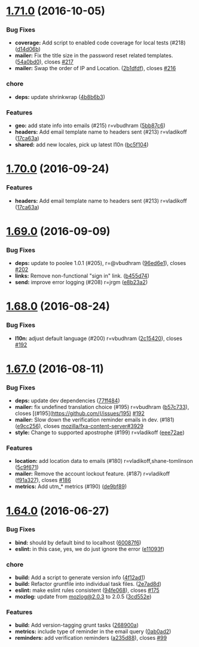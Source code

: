 <a name="1.71.0"></a>
# [1.71.0](https://github.com/mozilla/fxa-auth-mailer/compare/v1.69.0...v1.71.0) (2016-10-05)


### Bug Fixes

* **coverage:** Add script to enabled code coverage for local tests (#218) ([d14d06b](https://github.com/mozilla/fxa-auth-mailer/commit/d14d06b))
* **mailer:** Fix the title size in the password reset related templates. ([54a0bd0](https://github.com/mozilla/fxa-auth-mailer/commit/54a0bd0)), closes [#217](https://github.com/mozilla/fxa-auth-mailer/issues/217)
* **mailer:** Swap the order of IP and Location. ([2b1dfdf](https://github.com/mozilla/fxa-auth-mailer/commit/2b1dfdf)), closes [#216](https://github.com/mozilla/fxa-auth-mailer/issues/216)

### chore

* **deps:** update shrinkwrap ([4b8b6b3](https://github.com/mozilla/fxa-auth-mailer/commit/4b8b6b3))

### Features

* **geo:** add state info into emails (#215) r=vbudhram ([5bb87c6](https://github.com/mozilla/fxa-auth-mailer/commit/5bb87c6))
* **headers:** Add email template name to headers sent (#213) r=vladikoff ([17ca63a](https://github.com/mozilla/fxa-auth-mailer/commit/17ca63a))
* **shared:** add new locales, pick up latest l10n ([bc5f104](https://github.com/mozilla/fxa-auth-mailer/commit/bc5f104))



<a name="1.70.0"></a>
# [1.70.0](https://github.com/mozilla/fxa-auth-mailer/compare/v1.69.0...v1.70.0) (2016-09-24)


### Features

* **headers:** Add email template name to headers sent (#213) r=vladikoff ([17ca63a](https://github.com/mozilla/fxa-auth-mailer/commit/17ca63a))



<a name="1.69.0"></a>
# [1.69.0](https://github.com/mozilla/fxa-auth-mailer/compare/v1.68.0...v1.69.0) (2016-09-09)


### Bug Fixes

* **deps:** update to poolee 1.0.1 (#205), r=@vbudhram ([96ed6e1](https://github.com/mozilla/fxa-auth-mailer/commit/96ed6e1)), closes [#202](https://github.com/mozilla/fxa-auth-mailer/issues/202)
* **links:** Remove non-functional "sign in" link. ([b455d74](https://github.com/mozilla/fxa-auth-mailer/commit/b455d74))
* **send:** improve error logging (#208) r=jrgm ([e8b23a2](https://github.com/mozilla/fxa-auth-mailer/commit/e8b23a2))



<a name="1.68.0"></a>
# [1.68.0](https://github.com/mozilla/fxa-auth-mailer/compare/v1.67.0...v1.68.0) (2016-08-24)


### Bug Fixes

* **l10n:** adjust default language (#200) r=vbudhram ([2c15420](https://github.com/mozilla/fxa-auth-mailer/commit/2c15420)), closes [#192](https://github.com/mozilla/fxa-auth-mailer/issues/192)



<a name="1.67.0"></a>
# [1.67.0](https://github.com/mozilla/fxa-auth-mailer/compare/v1.64.0...v1.67.0) (2016-08-11)


### Bug Fixes

* **deps:** update dev dependencies ([77ff484](https://github.com/mozilla/fxa-auth-mailer/commit/77ff484))
* **mailer:** fix undefined translation choice (#195) r=vbudhram ([b57c733](https://github.com/mozilla/fxa-auth-mailer/commit/b57c733)), closes [(#195](https://github.com/(/issues/195) [#192](https://github.com/mozilla/fxa-auth-mailer/issues/192)
* **mailer:** Slow down the verification reminder emails in dev. (#181) ([e9cc256](https://github.com/mozilla/fxa-auth-mailer/commit/e9cc256)), closes [mozilla/fxa-content-server#3929](https://github.com/mozilla/fxa-content-server/issues/3929)
* **style:** Change to supported apostrophe (#199) r=vladikoff ([eee72ae](https://github.com/mozilla/fxa-auth-mailer/commit/eee72ae))

### Features

* **location:** add location data to emails (#180) r=vladikoff,shane-tomlinson ([5c9f671](https://github.com/mozilla/fxa-auth-mailer/commit/5c9f671))
* **mailer:** Remove the account lockout feature. (#187) r=vladikoff ([f91a327](https://github.com/mozilla/fxa-auth-mailer/commit/f91a327)), closes [#186](https://github.com/mozilla/fxa-auth-mailer/issues/186)
* **metrics:** Add utm_* metrics (#190) ([de9bf89](https://github.com/mozilla/fxa-auth-mailer/commit/de9bf89))



<a name="1.64.0"></a>
# [1.64.0](https://github.com/mozilla/fxa-auth-mailer/compare/v1.63.0...v1.64.0) (2016-06-27)


### Bug Fixes

* **bind:** should by default bind to localhost ([60087f6](https://github.com/mozilla/fxa-auth-mailer/commit/60087f6))
* **eslint:** in this case, yes, we do just ignore the error ([e11093f](https://github.com/mozilla/fxa-auth-mailer/commit/e11093f))

### chore

* **build:** Add a script to generate version info ([4f12ad1](https://github.com/mozilla/fxa-auth-mailer/commit/4f12ad1))
* **build:** Refactor gruntfile into individual task files. ([2e7ad8d](https://github.com/mozilla/fxa-auth-mailer/commit/2e7ad8d))
* **eslint:** make eslint rules consistent ([94fe068](https://github.com/mozilla/fxa-auth-mailer/commit/94fe068)), closes [#175](https://github.com/mozilla/fxa-auth-mailer/issues/175)
* **mozlog:** update from mozlog@2.0.3 to 2.0.5 ([3cd552e](https://github.com/mozilla/fxa-auth-mailer/commit/3cd552e))

### Features

* **build:** Add version-tagging grunt tasks ([268900a](https://github.com/mozilla/fxa-auth-mailer/commit/268900a))
* **metrics:** include type of reminder in the email query ([0ab0ad2](https://github.com/mozilla/fxa-auth-mailer/commit/0ab0ad2))
* **reminders:** add verification reminders ([a235d88](https://github.com/mozilla/fxa-auth-mailer/commit/a235d88)), closes [#99](https://github.com/mozilla/fxa-auth-mailer/issues/99)



